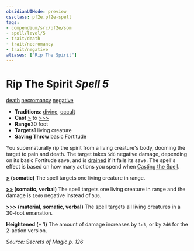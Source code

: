 ```yaml
---
obsidianUIMode: preview
cssclass: pf2e,pf2e-spell
tags:
- compendium/src/pf2e/som
- spell/level/5
- trait/death
- trait/necromancy
- trait/negative
aliases: ["Rip The Spirit"]
---
```

# Rip The Spirit *Spell 5*   
[death](/rules/traits/death.md)  [necromancy](/rules/traits/necromancy.md)  [negative](/rules/traits/negative.md)  

- **Traditions**: [divine](/rules/traits/divine.md), [occult](/rules/traits/occult.md)
- **Cast** [>](/rules/core-rulebook/chapter-9-playing-the-game.md#Actions "Single Action") to [>>>](/rules/core-rulebook/chapter-9-playing-the-game.md#Actions "Three-Action") 
- **Range**30 foot
- **Targets**1 living creature
- **Saving Throw**  basic Fortitude

You supernaturally rip the spirit from a living creature's body, dooming the target to pain and death. The target takes `5d6` negative damage, depending on its basic Fortitude save, and is [drained](/rules/conditions.md#Drained) if it fails its save. The spell's effect is based on how many actions you spend when [Casting the Spell](/rules/actions/cast-a-spell.md).

**[>](/rules/core-rulebook/chapter-9-playing-the-game.md#Actions "Single Action") (somatic)** The spell targets one living creature in range.

**[>>](/rules/core-rulebook/chapter-9-playing-the-game.md#Actions "Two-Action") (somatic, verbal)** The spell targets one living creature in range and the damage is `10d6` negative instead of `5d6`.

**[>>>](/rules/core-rulebook/chapter-9-playing-the-game.md#Actions "Three-Action") (material, somatic, verbal)** The spell targets all living creatures in a 30-foot emanation.

**Heightened (+ 1)** The amount of damage increases by `1d6`, or by `2d6` for the 2-action version.

*Source: Secrets of Magic p. 126*